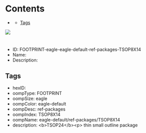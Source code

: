 



Contents
========

* [](#)
	* [Tags](#tags)
  
![][im]
# 

- ID: FOOTPRINT-eagle-eagle-default-ref-packages-TSOP8X14
- Name: 
- Description: 

## Tags

- hexID: 
- oompType: FOOTPRINT
- oompSize: eagle
- oompColor: eagle-default
- oompDesc: ref-packages
- oompIndex: TSOP8X14
- oompName: eagle-default/ref-packages/TSOP8X14
- description: &lt;b&gt;TSOP24&lt;/b&gt;&lt;p&gt;&#xD;
thin small outline package



[im]: image.png
